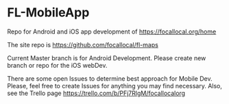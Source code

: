 # FL-MobileApp
Repo for Android and iOS app development of https://focallocal.org/home 

The site repo is https://github.com/focallocal/fl-maps 

Current Master branch is for Android Development. Please create new branch or repo for the iOS webDev. 

There are some open Issues to determine best approach for Mobile Dev. Please, feel free to create Issues for anything you may find necessary.
Also, see the Trello page https://trello.com/b/PFj7RlgM/focallocalorg
